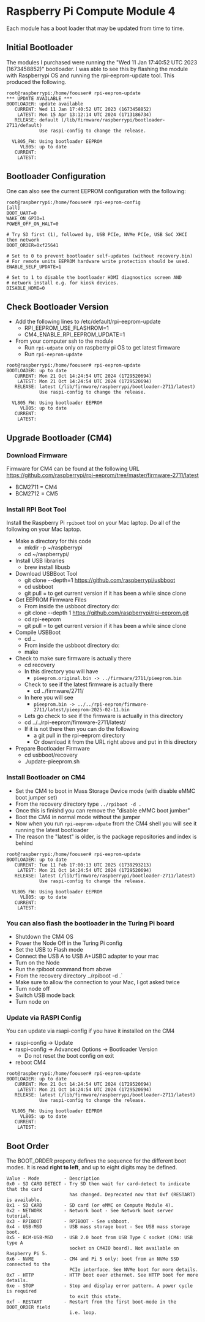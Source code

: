 # Raspberry Pi Compute Module 4

Each module has a boot loader that may be updated from time to time.

## Initial Bootloader

The modules I purchased were running the "Wed 11 Jan 17:40:52 UTC 2023 (1673458852)" bootloader. I was able to see this by flashing the module with Raspberrypi OS and running the rpi-eeprom-update tool. This produced the following.

```
root@raspberrypi:/home/foouser# rpi-eeprom-update 
*** UPDATE AVAILABLE ***
BOOTLOADER: update available
   CURRENT: Wed 11 Jan 17:40:52 UTC 2023 (1673458852)
    LATEST: Mon 15 Apr 13:12:14 UTC 2024 (1713186734)
   RELEASE: default (/lib/firmware/raspberrypi/bootloader-2711/default)
            Use raspi-config to change the release.

  VL805_FW: Using bootloader EEPROM
     VL805: up to date
   CURRENT: 
    LATEST: 
```

## Bootloader Configuration

One can also see the current EEPROM configuration with the following:
```
root@raspberrypi:/home/foouser# rpi-eeprom-config 
[all]
BOOT_UART=0
WAKE_ON_GPIO=1
POWER_OFF_ON_HALT=0

# Try SD first (1), followed by, USB PCIe, NVMe PCIe, USB SoC XHCI then network
BOOT_ORDER=0xf25641

# Set to 0 to prevent bootloader self-updates (without recovery.bin)
# For remote units EEPROM hardware write protection should be used.
ENABLE_SELF_UPDATE=1

# Set to 1 to disable the bootloader HDMI diagnostics screen AND
# network install e.g. for kiosk devices.
DISABLE_HDMI=0
```

## Check Bootloader Version

 - Add the following lines to /etc/default/rpi-eeprom-update
   - RPI_EEPROM_USE_FLASHROM=1
   - CM4_ENABLE_RPI_EEPROM_UPDATE=1
 - From your computer ssh to the module
   - Run `rpi-udpate` only on raspberry pi OS to get latest firmware
   - Run `rpi-eeprom-update`

```
root@raspberrypi:/home/foouser# rpi-eeprom-update 
BOOTLOADER: up to date
   CURRENT: Mon 21 Oct 14:24:54 UTC 2024 (1729520694)
    LATEST: Mon 21 Oct 14:24:54 UTC 2024 (1729520694)
   RELEASE: latest (/lib/firmware/raspberrypi/bootloader-2711/latest)
            Use raspi-config to change the release.

  VL805_FW: Using bootloader EEPROM
     VL805: up to date
   CURRENT: 
    LATEST: 
```

## Upgrade Bootloader (CM4)

### Download Firmware

Firmware for CM4 can be found at the following URL
https://github.com/raspberrypi/rpi-eeprom/tree/master/firmware-2711/latest
 
 - BCM2711 = CM4
 - BCM2712 = CM5

### Install RPI Boot Tool

Install the Raspberry Pi `rpiboot` tool on your Mac laptop. Do all of the following on your Mac laptop.

 - Make a directory for this code
   - mkdir -p ~/raspberrypi
   - cd ~/raspberrypi/
 - Install USB libraries
   - brew install libusb
 - Download USBBoot Tool
   - git clone --depth=1 https://github.com/raspberrypi/usbboot
   - cd usbboot
   - git pull = to get current version if it has been a while since clone
 - Get EEPROM Firmware Files
   - From inside the usbboot directory do:
   - git clone --depth 1 https://github.com/raspberrypi/rpi-eeprom.git
   - cd rpi-eeprom
   - git pull = to get current version if it has been a while since clone
 - Compile USBBoot
   - cd ..
   - From inside the usbboot directory do:
   - make
 - Check to make sure firmware is actually there
   - cd recovery
   - In this directory you will have 
     - `pieeprom.original.bin -> ../firmware/2711/pieeprom.bin`
   - Check to see if the latest firmware is actually there
     - cd ../firmware/2711/
   - In here you will see 
     - `pieeprom.bin -> ../../rpi-eeprom/firmware-2711/latest/pieeprom-2025-02-11.bin`
   - Lets go check to see if the firmware is actually in this directory
   - cd ../../rpi-eeprom/firmware-2711/latest/
   - If it is not there then you can do the following
     - a git pull in the rpi-eeprom directory
     - Or download it from the URL right above and put in this directory
 - Prepare Bootloader Firmware
   - cd usbboot/recovery
   - ./update-pieeprom.sh 

### Install Bootloader on CM4

 - Set the CM4 to boot in Mass Storage Device mode (with disable eMMC boot jumper set)
 - From the recovery directory type `../rpiboot -d .`
 - Once this is finishd you can remove the "disable eMMC boot jumber"
 - Boot the CM4 in normal mode without the jumper
 - Now when you run `rpi-eeprom-udpate` from the CM4 shell you will see it running the latest bootloader
 - The reason the "latest" is older, is the package repositories and index is behind

```
root@raspberrypi:/home/foouser# rpi-eeprom-update
BOOTLOADER: up to date
   CURRENT: Tue 11 Feb 17:00:13 UTC 2025 (1739293213)
    LATEST: Mon 21 Oct 14:24:54 UTC 2024 (1729520694)
   RELEASE: latest (/lib/firmware/raspberrypi/bootloader-2711/latest)
            Use raspi-config to change the release.

  VL805_FW: Using bootloader EEPROM
     VL805: up to date
   CURRENT: 
    LATEST: 
```

### You can also flash the bootloader in the Turing Pi board

 - Shutdown the CM4 OS
 - Power the Node Off in the Turing Pi config
 - Set the USB to Flash mode
 - Connect the USB A to USB A+USBC adapter to your mac
 - Turn on the Node
 - Run the rpiboot command from above
 - From the recovery directory ../rpiboot -d .`
 - Make sure to allow the connection to your Mac, I got asked twice
 - Turn node off
 - Switch USB mode back
 - Turn node on 

### Update via RASPI Config

You can update via rsapi-config if you have it installed on the CM4

 - raspi-config -> Update
 - raspi-config -> Advanced Options -> Bootloader Version
   - Do not reset the boot config on exit
 - reboot CM4

```
root@raspberrypi:/home/foouser# rpi-eeprom-update 
BOOTLOADER: up to date
   CURRENT: Mon 21 Oct 14:24:54 UTC 2024 (1729520694)
    LATEST: Mon 21 Oct 14:24:54 UTC 2024 (1729520694)
   RELEASE: latest (/lib/firmware/raspberrypi/bootloader-2711/latest)
            Use raspi-config to change the release.

  VL805_FW: Using bootloader EEPROM
     VL805: up to date
   CURRENT: 
    LATEST: 
```

## Boot Order

The BOOT_ORDER property defines the sequence for the different boot modes. 
It is read **right to left**, and up to eight digits may be defined.

```
Value - Mode         - Description
0x0 - SD CARD DETECT - Try SD then wait for card-detect to indicate that the card 
                       has changed. Deprecated now that 0xf (RESTART) is available.
0x1 - SD CARD        - SD card (or eMMC on Compute Module 4).
0x2 - NETWORK        - Network boot - See Network boot server tutorial.
0x3 - RPIBOOT        - RPIBOOT - See usbboot.
0x4 - USB-MSD        - USB mass storage boot - See USB mass storage boot.
0x5 - BCM-USB-MSD    - USB 2.0 boot from USB Type C socket (CM4: USB type A 
                       socket on CM4IO board). Not available on Raspberry Pi 5.
0x6 - NVME           - CM4 and Pi 5 only: boot from an NVMe SSD connected to the 
                       PCIe interface. See NVMe boot for more details.
0x7 - HTTP           - HTTP boot over ethernet. See HTTP boot for more details.
0xe - STOP           - Stop and display error pattern. A power cycle is required 
                       to exit this state.
0xf - RESTART        - Restart from the first boot-mode in the BOOT_ORDER field 
                       i.e. loop.
```
